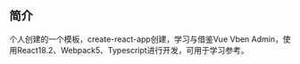 ## 简介
个人创建的一个模板，create-react-app创建，学习与借鉴Vue Vben Admin，使用React18.2、Webpack5、Typescript进行开发，可用于学习参考。
